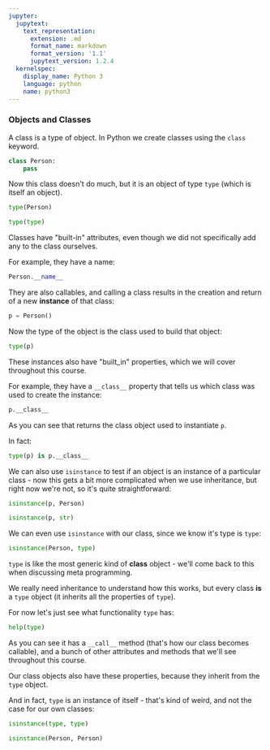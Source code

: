 ```yaml
---
jupyter:
  jupytext:
    text_representation:
      extension: .md
      format_name: markdown
      format_version: '1.1'
      jupytext_version: 1.2.4
  kernelspec:
    display_name: Python 3
    language: python
    name: python3
---
```


### Objects and Classes


A class is a type of object. In Python we create classes using the `class` keyword.

```python
class Person:
    pass
```

Now this class doesn't do much, but it is an object of type `type` (which is itself an object).

```python
type(Person)
```

```python
type(type)
```

Classes have "built-in" attributes, even though we did not specifically add any to the class ourselves.

For example, they have a name:

```python
Person.__name__
```

They are also callables, and calling a class results in the creation and return of a new **instance** of that class:

```python
p = Person()
```

Now the type of the object is the class used to build that object:

```python
type(p)
```

These instances also have "built_in" properties, which we will cover throughout this course.

For example, they have a `__class__` property that tells us which class was used to create the instance:

```python
p.__class__
```

As you can see that returns the class object used to instantiate `p`.

In fact:

```python
type(p) is p.__class__
```

We can also use `isinstance` to test if an object is an instance of a particular class - now this gets a bit more complicated when we use inheritance, but right now we're not, so it's quite straightforward:

```python
isinstance(p, Person)
```

```python
isinstance(p, str)
```

We can even use `isinstance` with our class, since we know it's type is `type`:

```python
isinstance(Person, type)
```

`type` is like the most generic kind of **class** object - we'll come back to this when discussing meta programming.

We really need inheritance to understand how this works, but every class **is** a `type` object (it inherits all the properties of `type`).

For now let's just see what functionality `type` has:

```python
help(type)
```

As you can see it has a `__call__` method (that's how our class becomes callable), and a bunch of other attributes and methods that we'll see throughout this course.

Our class objects also have these properties, because they inherit from the `type` object.


And in fact, `type` is an instance of itself - that's kind of weird, and not the case for our own classes:

```python
isinstance(type, type)
```

```python
isinstance(Person, Person)
```
